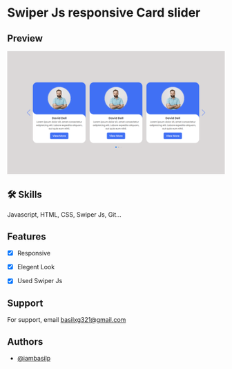 
# Swiper Js responsive Card slider

## Preview

![card slider](./image/preview.png)


## 🛠 Skills
Javascript, HTML, CSS, Swiper Js,  Git...


## Features
- [x] Responsive
- [x] Elegent Look
- [x] Used Swiper Js


## Support

For support, email basilxg321@gmail.com 


## Authors

- [@iambasilp](https://www.github.com/iambasilp)

